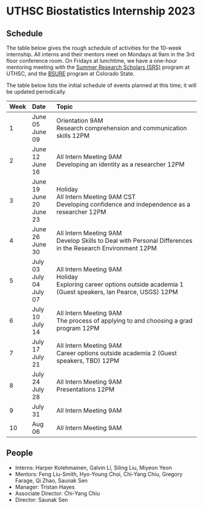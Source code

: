 # UTHSC Biostatistics Internship 2023

## Schedule

The table below gives the rough schedule of activities for the 10-week
internship.  All interns and their mentors meet on Mondays at 9am in
the 3rd floor conference room.  On Fridays at lunchtime, we have a
one-hour mentoring meeting with the [Summer Research Scholars
(SRS)](https://www.uthsc.edu/summer-research-scholars/index.php)
program at UTHSC, and the [BSURE](https://csubsure.wordpress.com/)
program at Colorado State.

The table below lists the initial schedule of events planned at this
time; it will be updated periodically.


| Week           | Date           | Topic                               |
| :------------- | :------------- | :---------------------------------- |
|1 | June 05 <br> June 09  | Orientation 9AM<br> Research comprehension and communication skills 12PM  |
|2 | June 12 <br> June 16 | All Intern Meeting 9AM<br> Developing an identity as a researcher 12PM |
|3 | June 19 <br> June 20 <br> June 23 | Holiday <br> All Intern Meeting 9AM CST <br> Developing confidence and independence as a researcher 12PM |
|4 | June 26 <br> June 30 | All Intern Meeting 9AM <br> Develop Skills to Deal with Personal Differences in the Research Environment 12PM |
|5 | July 03 <br> July 04 <br> July 07 | All Intern Meeting 9AM <br> Holiday <br> Exploring career options outside academia 1 (Guest speakers, Ian Pearce, USGS) 12PM |
|6 | July 10 <br> July 14 | All Intern Meeting 9AM <br> The process of applying to and choosing a grad program 12PM |
|7 | July 17 <br> July 21 | All Intern Meeting 9AM <br> Career options outside academia 2 (Guest speakers, TBD) 12PM |
|8 | July 24 <br> July 28 | All Intern Meeting 9AM <br> Presentations 12PM |
|9 | July 31 | All Intern Meeting 9AM |
|10 | Aug 06 | All Intern Meeting 9AM |


## People

- Interns: Harper Kolehmainen, Galvin Li, Siling Liu, Miyeon Yeon
- Mentors: Feng Liu-Smith, Hyo-Young Choi, Chi-Yang Chiu, Gregory Farage, Qi Zhao, Saunak Sen
- Manager: Tristan Hayes
- Associate Director: Chi-Yang Chiu
- Director: Saunak Sen

